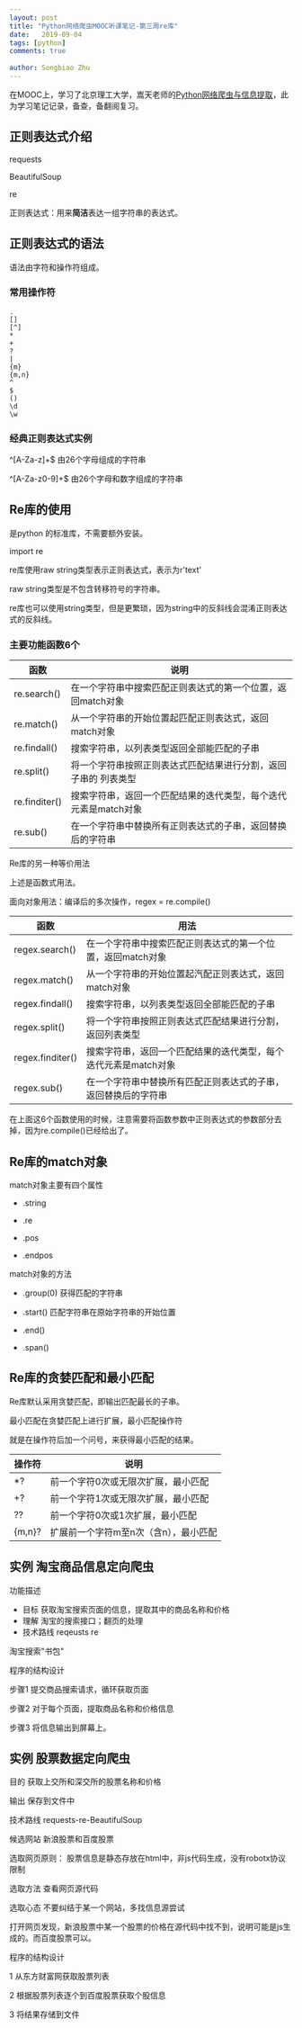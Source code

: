 ```yaml
---
layout: post
title: "Python网络爬虫MOOC听课笔记-第三周re库"
date:   2019-09-04
tags: [python]
comments: true
 
author: Songbiao Zhu
---
```


在MOOC上，学习了北京理工大学，嵩天老师的[Python网络爬虫与信息提取](https://www.icourse163.org/course/bit-1001870001)，此为学习笔记记录，备查，备翻阅复习。

<!-- more -->

## 正则表达式介绍

requests

BeautifulSoup

re

正则表达式：用来**简洁**表达一组字符串的表达式。

## 正则表达式的语法

语法由字符和操作符组成。

### 常用操作符

```
.
[]
[^]
*
+
?
|
{m}
{m,n}
^
$
()
\d
\w

```

### 经典正则表达式实例

^[A-Za-z]+$	由26个字母组成的字符串

^[A-Za-z0-9]+$	由26个字母和数字组成的字符串

## Re库的使用

是python 的标准库，不需要额外安装。

import re

re库使用raw string类型表示正则表达式，表示为r'text'

raw string类型是不包含转移符号的字符串。

re库也可以使用string类型，但是更繁琐，因为string中的反斜线会混淆正则表达式的反斜线。

### 主要功能函数6个

| 函数          | 说明                                                         |
| ------------- | ------------------------------------------------------------ |
| re.search()   | 在一个字符串中搜索匹配正则表达式的第一个位置，返回match对象  |
| re.match()    | 从一个字符串的开始位置起匹配正则表达式，返回match对象        |
| re.findall()  | 搜索字符串，以列表类型返回全部能匹配的子串                   |
| re.split()    | 将一个字符串按照正则表达式匹配结果进行分割，返回子串的 列表类型 |
| re.finditer() | 搜索字符串，返回一个匹配结果的迭代类型，每个迭代元素是match对象 |
| re.sub()      | 在一个字符串中替换所有正则表达式的子串，返回替换后的字符串   |

Re库的另一种等价用法

上述是函数式用法。

面向对象用法：编译后的多次操作，regex = re.compile()

| 函数             | 用法                                                         |
| ---------------- | ------------------------------------------------------------ |
| regex.search()   | 在一个字符串中搜索匹配正则表达式的第一个位置，返回match对象  |
| regex.match()    | 从一个字符串的开始位置起汽配正则表达式，返回match对象        |
| regex.findall()  | 搜索字符串，以列表类型返回全部能匹配的子串                   |
| regex.split()    | 将一个字符串按照正则表达式匹配结果进行分割，返回列表类型     |
| regex.finditer() | 搜索字符串，返回一个匹配结果的迭代类型，每个迭代元素是match对象 |
| regex.sub()      | 在一个字符串中替换所有匹配正则表达式的子串，返回替换后的字符串 |

在上面这6个函数使用的时候，注意需要将函数参数中正则表达式的参数部分去掉，因为re.compile()已经给出了。

## Re库的match对象

match对象主要有四个属性

* .string

* .re

* .pos

* .endpos

match对象的方法

* .group(0)	获得匹配的字符串

* .start()	匹配字符串在原始字符串的开始位置

* .end()

* .span()

## Re库的贪婪匹配和最小匹配

Re库默认采用贪婪匹配，即输出匹配最长的子串。

最小匹配在贪婪匹配上进行扩展，最小匹配操作符

就是在操作符后加一个问号，来获得最小匹配的结果。

| 操作符 | 说明                                  |
| ------ | ------------------------------------- |
| *?     | 前一个字符0次或无限次扩展，最小匹配   |
| +?     | 前一个字符1次或无限次扩展，最小匹配   |
| ??     | 前一个字符0次或1次扩展，最小匹配      |
| {m,n}? | 扩展前一个字符m至n次（含n），最小匹配 |

## 实例 淘宝商品信息定向爬虫

功能描述

* 目标 获取淘宝搜索页面的信息，提取其中的商品名称和价格
* 理解 淘宝的搜索接口；翻页的处理
* 技术路线 reqeusts re

淘宝搜索"书包"

程序的结构设计

步骤1 提交商品搜索请求，循环获取页面

步骤2 对于每个页面，提取商品名称和价格信息

步骤3 将信息输出到屏幕上。

## 实例 股票数据定向爬虫

 目的 获取上交所和深交所的股票名称和价格

输出 保存到文件中

技术路线 requests-re-BeautifulSoup

候选网站 新浪股票和百度股票

选取网页原则： 股票信息是静态存放在html中，非js代码生成，没有robotx协议限制

选取方法 查看网页源代码

选取心态 不要纠结于某一个网站，多找信息源尝试

打开网页发现，新浪股票中某一个股票的价格在源代码中找不到，说明可能是js生成的。而百度股票可以。

程序的结构设计

1 从东方财富网获取股票列表

2 根据股票列表逐个到百度股票获取个股信息

3 将结果存储到文件